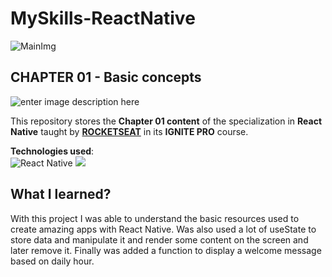 # MySkills-ReactNative

![MainImg](https://res.cloudinary.com/dloadb2bx/image/upload/v1654032705/152b7163-d267-4e23-8e52-b4103af10299_ojrfu9.png)

## CHAPTER 01 - Basic concepts
![enter image description here](https://res.cloudinary.com/dloadb2bx/image/upload/v1653784739/Peek_28-05-2022_21-36_thovxb.gif)

This repository stores the **Chapter 01 content** of the specialization in **React Native** taught by **[ROCKETSEAT](https://www.rocketseat.com.br/)** in its  **IGNITE PRO** course.

**Technologies used**:<br>
![React Native](https://img.shields.io/badge/react_native-%2320232a.svg?style=for-the-badge&logo=react&logoColor=%2361DAFB) ![ ](https://img.shields.io/badge/TypeScript-007ACC?style=for-the-badge&logo=typescript&logoColor=white)

## What I learned?
With this project I was able to understand the basic resources used to create amazing apps with React Native. Was also used a lot of useState to store data and manipulate it and render some content on the screen and later remove it. Finally was added a function to display a welcome message based on daily hour.
